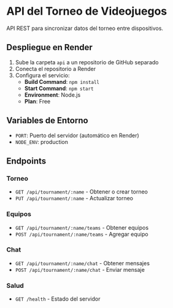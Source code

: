 # API del Torneo de Videojuegos

API REST para sincronizar datos del torneo entre dispositivos.

## Despliegue en Render

1. Sube la carpeta `api` a un repositorio de GitHub separado
2. Conecta el repositorio a Render
3. Configura el servicio:
   - **Build Command**: `npm install`
   - **Start Command**: `npm start`
   - **Environment**: Node.js
   - **Plan**: Free

## Variables de Entorno

- `PORT`: Puerto del servidor (automático en Render)
- `NODE_ENV`: production

## Endpoints

### Torneo
- `GET /api/tournament/:name` - Obtener o crear torneo
- `PUT /api/tournament/:name` - Actualizar torneo

### Equipos
- `GET /api/tournament/:name/teams` - Obtener equipos
- `POST /api/tournament/:name/teams` - Agregar equipo

### Chat
- `GET /api/tournament/:name/chat` - Obtener mensajes
- `POST /api/tournament/:name/chat` - Enviar mensaje

### Salud
- `GET /health` - Estado del servidor
